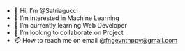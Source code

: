 - 👋 Hi, I’m @Satriagucci
- 👀 I’m interested in Machine Learning
- 🌱 I’m currently learning Web Developer
- 💞️ I’m looking to collaborate on Project
- 📫 How to reach me on email @fngevnthppv@gmail.com

<!---
Satriagucci/Satriagucci is a ✨ special ✨ repository because its `README.md` (this file) appears on your GitHub profile.
You can click the Preview link to take a look at your changes.
--->
